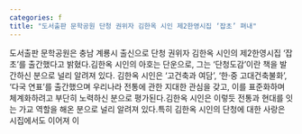 ```yaml
---
categories: f
title: "도서출판 문학공원 단청 권위자 김한옥 시인 제2한영시집 ‘잡초’ 펴내"
---
```

도서출판 문학공원은 충남 계룡시 출신으로 단청 권위자 김한옥 시인의 제2한영시집 ‘잡초’를 출간했다고 밝혔다.김한옥 시인의 아호는 단운으로, 그는 ‘단청도감’이란 책을 발간하신 분으로 널리 알려져 있다. 김한옥 시인은 ‘고건축과 여담’, ‘한·중 고대건축불화’, ‘다국 연표’를 출간했으며 우리나라 전통에 관한 지대한 관심을 갖고, 이를 표준화하며 체계화하려고 부단히 노력하신 분으로 평가된다.김한옥 시인은 이렇듯 전통과 현대를 잇는 가교 역할을 해온 분으로 널리 알려져 있다.특히 김한옥 시인의 단청에 대한 사랑은 시집에서도 이어져 이